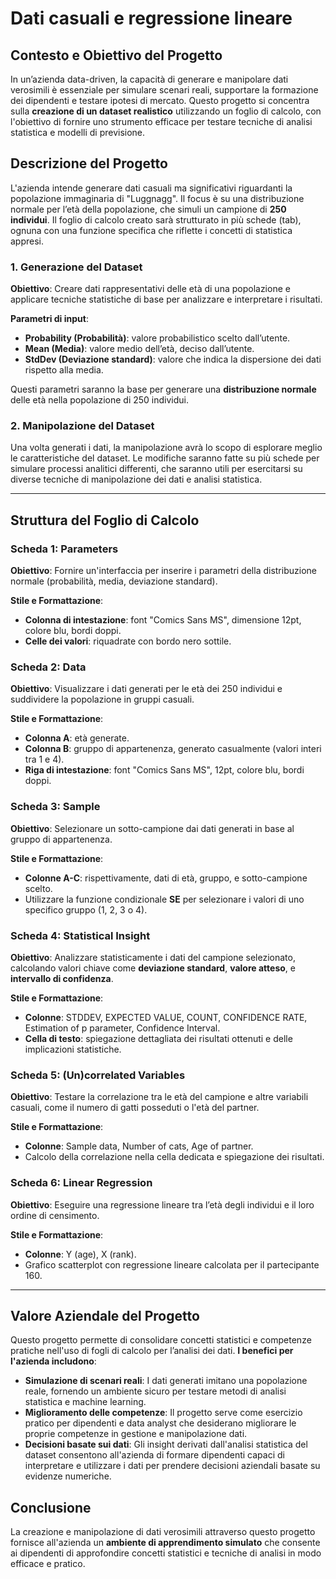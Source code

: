 # Dati casuali e regressione lineare

## Contesto e Obiettivo del Progetto

In un’azienda data-driven, la capacità di generare e manipolare dati verosimili è essenziale per simulare scenari reali, supportare la formazione dei dipendenti e testare ipotesi di mercato. Questo progetto si concentra sulla **creazione di un dataset realistico** utilizzando un foglio di calcolo, con l'obiettivo di fornire uno strumento efficace per testare tecniche di analisi statistica e modelli di previsione.

## Descrizione del Progetto

L'azienda intende generare dati casuali ma significativi riguardanti la popolazione immaginaria di "Luggnagg". Il focus è su una distribuzione normale per l’età della popolazione, che simuli un campione di **250 individui**. Il foglio di calcolo creato sarà strutturato in più schede (tab), ognuna con una funzione specifica che riflette i concetti di statistica appresi.

### 1. Generazione del Dataset
**Obiettivo**: Creare dati rappresentativi delle età di una popolazione e applicare tecniche statistiche di base per analizzare e interpretare i risultati.

**Parametri di input**:
- **Probability (Probabilità)**: valore probabilistico scelto dall’utente.
- **Mean (Media)**: valore medio dell’età, deciso dall’utente.
- **StdDev (Deviazione standard)**: valore che indica la dispersione dei dati rispetto alla media.

Questi parametri saranno la base per generare una **distribuzione normale** delle età nella popolazione di 250 individui.

### 2. Manipolazione del Dataset
Una volta generati i dati, la manipolazione avrà lo scopo di esplorare meglio le caratteristiche del dataset. Le modifiche saranno fatte su più schede per simulare processi analitici differenti, che saranno utili per esercitarsi su diverse tecniche di manipolazione dei dati e analisi statistica.

---

## Struttura del Foglio di Calcolo

### Scheda 1: **Parameters**
**Obiettivo**: Fornire un'interfaccia per inserire i parametri della distribuzione normale (probabilità, media, deviazione standard).

**Stile e Formattazione**:
- **Colonna di intestazione**: font "Comics Sans MS", dimensione 12pt, colore blu, bordi doppi.
- **Celle dei valori**: riquadrate con bordo nero sottile.

### Scheda 2: **Data**
**Obiettivo**: Visualizzare i dati generati per le età dei 250 individui e suddividere la popolazione in gruppi casuali.

**Stile e Formattazione**:
- **Colonna A**: età generate.
- **Colonna B**: gruppo di appartenenza, generato casualmente (valori interi tra 1 e 4).
- **Riga di intestazione**: font "Comics Sans MS", 12pt, colore blu, bordi doppi.

### Scheda 3: **Sample**
**Obiettivo**: Selezionare un sotto-campione dai dati generati in base al gruppo di appartenenza.

**Stile e Formattazione**:
- **Colonne A-C**: rispettivamente, dati di età, gruppo, e sotto-campione scelto.
- Utilizzare la funzione condizionale **SE** per selezionare i valori di uno specifico gruppo (1, 2, 3 o 4).

### Scheda 4: **Statistical Insight**
**Obiettivo**: Analizzare statisticamente i dati del campione selezionato, calcolando valori chiave come **deviazione standard**, **valore atteso**, e **intervallo di confidenza**.

**Stile e Formattazione**:
- **Colonne**: STDDEV, EXPECTED VALUE, COUNT, CONFIDENCE RATE, Estimation of p parameter, Confidence Interval.
- **Cella di testo**: spiegazione dettagliata dei risultati ottenuti e delle implicazioni statistiche.

### Scheda 5: **(Un)correlated Variables**
**Obiettivo**: Testare la correlazione tra le età del campione e altre variabili casuali, come il numero di gatti posseduti o l'età del partner.

**Stile e Formattazione**:
- **Colonne**: Sample data, Number of cats, Age of partner.
- Calcolo della correlazione nella cella dedicata e spiegazione dei risultati.

### Scheda 6: **Linear Regression**
**Obiettivo**: Eseguire una regressione lineare tra l’età degli individui e il loro ordine di censimento.

**Stile e Formattazione**:
- **Colonne**: Y (age), X (rank).
- Grafico scatterplot con regressione lineare calcolata per il partecipante 160.

---

## Valore Aziendale del Progetto

Questo progetto permette di consolidare concetti statistici e competenze pratiche nell'uso di fogli di calcolo per l’analisi dei dati. **I benefici per l'azienda includono**:

- **Simulazione di scenari reali**: I dati generati imitano una popolazione reale, fornendo un ambiente sicuro per testare metodi di analisi statistica e machine learning.
- **Miglioramento delle competenze**: Il progetto serve come esercizio pratico per dipendenti e data analyst che desiderano migliorare le proprie competenze in gestione e manipolazione dati.
- **Decisioni basate sui dati**: Gli insight derivati dall'analisi statistica del dataset consentono all'azienda di formare dipendenti capaci di interpretare e utilizzare i dati per prendere decisioni aziendali basate su evidenze numeriche.

## Conclusione

La creazione e manipolazione di dati verosimili attraverso questo progetto fornisce all'azienda un **ambiente di apprendimento simulato** che consente ai dipendenti di approfondire concetti statistici e tecniche di analisi in modo efficace e pratico.

